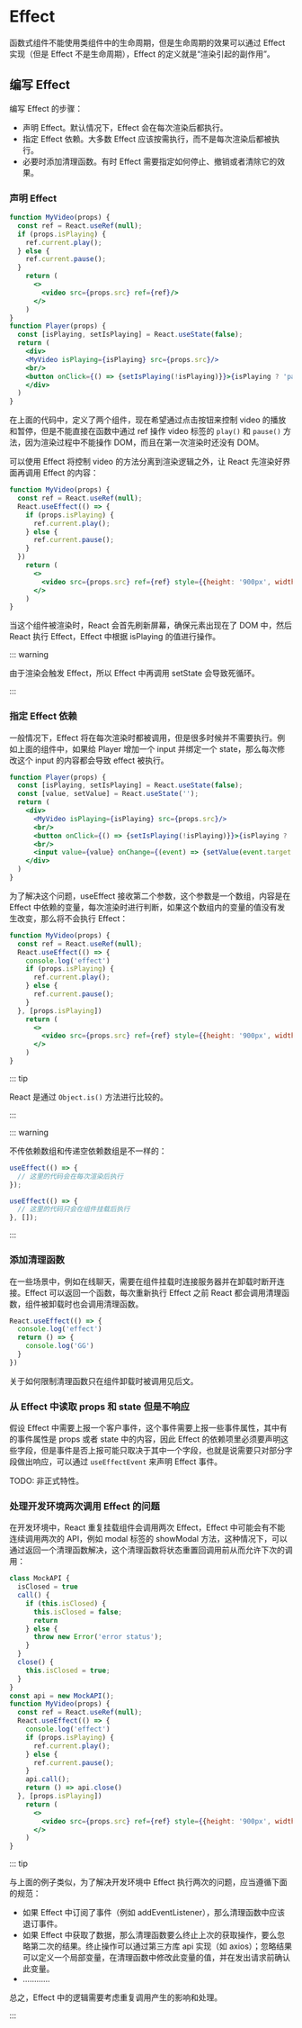 # Effect

函数式组件不能使用类组件中的生命周期，但是生命周期的效果可以通过 Effect 实现（但是 Effect 不是生命周期），Effect 的定义就是“渲染引起的副作用”。

## 编写 Effect

编写 Effect 的步骤：

- 声明 Effect。默认情况下，Effect 会在每次渲染后都执行。
- 指定 Effect 依赖。大多数 Effect 应该按需执行，而不是每次渲染后都被执行。
- 必要时添加清理函数。有时 Effect 需要指定如何停止、撤销或者清除它的效果。

### 声明 Effect

```jsx
function MyVideo(props) {
  const ref = React.useRef(null);
  if (props.isPlaying) {
    ref.current.play();
  } else {
    ref.current.pause();
  }
    return (
      <>
        <video src={props.src} ref={ref}/>
      </>
    )
}
function Player(props) {
  const [isPlaying, setIsPlaying] = React.useState(false);
  return (
    <div>
    <MyVideo isPlaying={isPlaying} src={props.src}/>
    <br/>
    <button onClick={() => {setIsPlaying(!isPlaying)}}>{isPlaying ? 'pause' : 'play'}</button>
    </div>
  )
}
```

在上面的代码中，定义了两个组件，现在希望通过点击按钮来控制 video 的播放和暂停，但是不能直接在函数中通过 ref 操作 video 标签的 `play()` 和 `pause()` 方法，因为渲染过程中不能操作 DOM，而且在第一次渲染时还没有 DOM。

可以使用 Effect 将控制 video 的方法分离到渲染逻辑之外，让 React 先渲染好界面再调用 Effect 的内容：

```jsx
function MyVideo(props) {
  const ref = React.useRef(null);
  React.useEffect(() => {
    if (props.isPlaying) {
      ref.current.play();
    } else {
      ref.current.pause();
    }
  })
    return (
      <>
        <video src={props.src} ref={ref} style={{height: '900px', width: '500px'}}/>
      </>
    )
}
```

当这个组件被渲染时，React 会首先刷新屏幕，确保元素出现在了 DOM 中，然后 React 执行 Effect，Effect 中根据 isPlaying 的值进行操作。

::: warning

由于渲染会触发 Effect，所以 Effect 中再调用 setState 会导致死循环。

:::

### 指定 Effect 依赖

一般情况下，Effect 将在每次渲染时都被调用，但是很多时候并不需要执行。例如上面的组件中，如果给 Player 增加一个 input 并绑定一个 state，那么每次修改这个 input 的内容都会导致 effect 被执行。

```jsx
function Player(props) {
  const [isPlaying, setIsPlaying] = React.useState(false);
  const [value, setValue] = React.useState('');
  return (
    <div>
      <MyVideo isPlaying={isPlaying} src={props.src}/>
      <br/>
      <button onClick={() => {setIsPlaying(!isPlaying)}}>{isPlaying ? 'pause' : 'play'}</button>
      <br/>
      <input value={value} onChange={(event) => {setValue(event.target.value)}}/>
    </div>
  )
}
```

为了解决这个问题，useEffect 接收第二个参数，这个参数是一个数组，内容是在 Effect 中依赖的变量，每次渲染时进行判断，如果这个数组内的变量的值没有发生改变，那么将不会执行 Effect：

```jsx
function MyVideo(props) {
  const ref = React.useRef(null);
  React.useEffect(() => {
    console.log('effect')
    if (props.isPlaying) {
      ref.current.play();
    } else {
      ref.current.pause();
    }
  }, [props.isPlaying])
    return (
      <>
        <video src={props.src} ref={ref} style={{height: '900px', width: '500px'}}/>
      </>
    )
}
```

::: tip

React 是通过 `Object.is()` 方法进行比较的。

:::

::: warning

不传依赖数组和传递空依赖数组是不一样的：

```js
useEffect(() => {
  // 这里的代码会在每次渲染后执行
});

useEffect(() => {
  // 这里的代码只会在组件挂载后执行
}, []);
```

:::

### 添加清理函数

在一些场景中，例如在线聊天，需要在组件挂载时连接服务器并在卸载时断开连接。Effect 可以返回一个函数，每次重新执行 Effect 之前 React 都会调用清理函数，组件被卸载时也会调用清理函数。

```js
React.useEffect(() => {
  console.log('effect')
  return () => {
    console.log('GG')
  }
})
```

关于如何限制清理函数只在组件卸载时被调用见后文。

### 从 Effect 中读取 props 和 state 但是不响应

假设 Effect 中需要上报一个客户事件，这个事件需要上报一些事件属性，其中有的事件属性是 props 或者 state 中的内容，因此 Effect 的依赖项里必须要声明这些字段，但是事件是否上报可能只取决于其中一个字段，也就是说需要只对部分字段做出响应，可以通过 `useEffectEvent` 来声明 Effect 事件。

TODO: 非正式特性。

### 处理开发环境两次调用 Effect 的问题

在开发环境中，React 重复挂载组件会调用两次 Effect，Effect 中可能会有不能连续调用两次的 API，例如 modal 标签的 showModal 方法，这种情况下，可以通过返回一个清理函数解决，这个清理函数将状态重置回调用前从而允许下次的调用：

```jsx
class MockAPI {
  isClosed = true
  call() {
    if (this.isClosed) {
      this.isClosed = false;
      return
    } else {
      throw new Error('error status');
    }
  }
  close() {
    this.isClosed = true;
  }
}
const api = new MockAPI();
function MyVideo(props) {
  const ref = React.useRef(null);
  React.useEffect(() => {
    console.log('effect')
    if (props.isPlaying) {
      ref.current.play();
    } else {
      ref.current.pause();
    }
    api.call();
    return () => api.close()
  }, [props.isPlaying])
    return (
      <>
        <video src={props.src} ref={ref} style={{height: '900px', width: '500px'}}/>
      </>
    )
}
```

::: tip

与上面的例子类似，为了解决开发环境中 Effect 执行两次的问题，应当遵循下面的规范：

- 如果 Effect 中订阅了事件（例如 addEventListener），那么清理函数中应该退订事件。
- 如果 Effect 中获取了数据，那么清理函数要么终止上次的获取操作，要么忽略第二次的结果。终止操作可以通过第三方库 api 实现（如 axios）；忽略结果可以定义一个局部变量，在清理函数中修改此变量的值，并在发出请求前确认此变量。
- …………

总之，Effect 中的逻辑需要考虑重复调用产生的影响和处理。

:::
